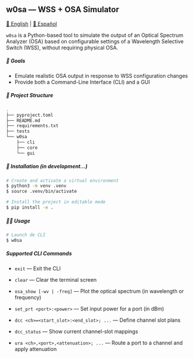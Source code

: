 ## w0sa — WSS + OSA Simulator

[📘 English](README.md) | [📗 Español](README.es.md)

`w0sa` is a Python-based tool to simulate the output of an Optical Spectrum Analyzer (OSA) based on configurable settings of a Wavelength Selective Switch (WSS), without requiring physical OSA.

##### 🎯 Goals

- Emulate realistic OSA output in response to WSS configuration changes
- Provide both a Command-Line Interface (CLI) and a GUI

##### 📁 Project Structure

```bash
.
├── pyproject.toml
├── README.md
├── requirements.txt
├── tests
└── w0sa
    ├── cli
    ├── core
    └── gui
```

##### 🔧 Installation (in development...)

```bash
# Create and activate a virtual environment
$ python3 -m venv .venv
$ source .venv/bin/activate

# Install the project in editable mode
$ pip install -e .
```

##### 🧑‍💻 Usage

```bash
# Launch de CLI
$ w0sa
```

##### Supported CLI Commands

- `exit` — Exit the CLI

- `clear` — Clear the terminal screen

- `osa_show [-wv | -freq]` — Plot the optical spectrum (in wavelength or frequency)

- `set_prt <port>:<power>` — Set input power for a port (in dBm)

- `dcc <ch>=<start_slot>:<end_slot>; ...` — Define channel slot plans

- `dcc_status` — Show current channel-slot mappings

- `ura <ch>,<port>,<attenuation>; ...` — Route a port to a channel and apply attenuation
